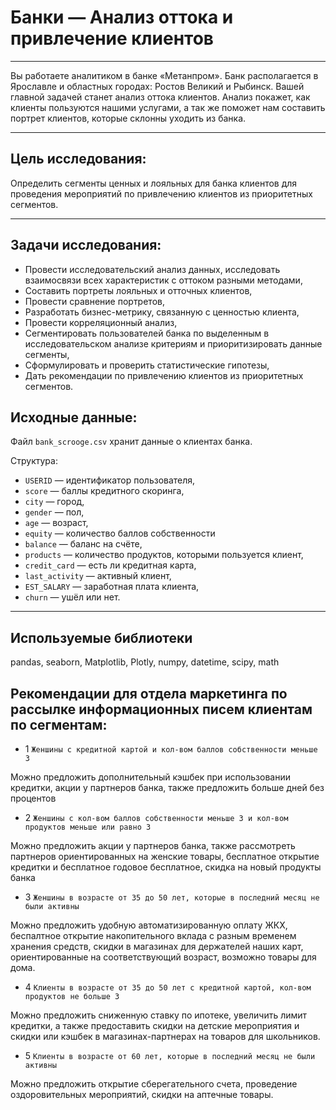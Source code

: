 # Банки — Анализ оттока и привлечение клиентов

_____

Вы работаете аналитиком в банке «Метанпром». Банк располагается в Ярославле и областных городах: Ростов Великий и Рыбинск.
Вашей главной задачей станет анализ оттока клиентов. Анализ покажет, как клиенты пользуются нашими услугами, а так же поможет нам составить портрет клиентов, которые склонны уходить из банка.
    
_____
## Цель исследования:

Определить сегменты ценных и лояльных для банка клиентов для проведения мероприятий по привлечению клиентов из приоритетных сегментов.

_____
## Задачи исследования:

- Провести исследовательский анализ данных, исследовать взаимосвязи всех характеристик с оттоком разными методами, 
- Составить портреты лояльных и отточных клиентов,
- Провести сравнение портретов,
- Разработать бизнес-метрику, связанную с ценностью клиента,
- Провести корреляционный анализ,
- Сегментировать пользователей банка по выделенным в исследовательском анализе критериям и приоритизировать данные сегменты,
- Сформулировать и проверить статистические гипотезы,
- Дать рекомендации по привлечению клиентов из приоритетных сегментов.

## Исходные данные:

Файл `bank_scrooge.csv` хранит данные о клиентах банка.

Структура:

- `USERID` — идентификатор пользователя,
- `score` — баллы кредитного скоринга,
- `city` — город,
- `gender` — пол,
- `age` — возраст,
- `equity`  — количество баллов собственности
- `balance` — баланс на счёте,
- `products` — количество продуктов, которыми пользуется клиент,
- `credit_card` — есть ли кредитная карта,
- `last_activity` — активный клиент,
- `EST_SALARY` — заработная плата клиента,
- `churn` — ушёл или нет.

______

## Используемые библиотеки

pandas, seaborn, Matplotlib, Plotly, numpy, datetime, scipy, math

## Рекомендации для отдела маркетинга по рассылке информационных писем клиентам по сегментам:

- 1 `Женшины с кредитной картой и кол-вом баллов собственности меньше 3`

Можно предложить дополнительный кэшбек при использовании кредитки, акции у партнеров банка, также предложить больше дней без процентов

- 2 `Женшины с кол-вом баллов собственности меньше 3 и кол-вом продуктов меньше или равно 3`

Можно предложить акции у партнеров банка, также рассмотреть партнеров ориентированных на женские товары, бесплатное открытие кредитки и бесплатное годовое бесплатное, скидка на новый продукты банка

- 3 `Женшины в возрасте от 35 до 50 лет, которые в последний месяц не были активны`

Можно предложить удобную автоматизированную оплату ЖКХ, беспалтное открытие накопительного вклада с разным временем хранения средств, скидки в магазинах для держателей наших карт, ориентированные на соответствующий возраст, возможно товары для дома.

- 4 `Клиенты в возрасте от 35 до 50 лет с кредитной картой, кол-вом продуктов не больше 3`

Можно предложить сниженную ставку по ипотеке, увеличить лимит кредитки, а также предоставить скидки на детские мероприятия и скидки или кэшбек в магазинах-партнерах на товаров для школьников. 

- 5 `Клиенты в возрасте от 60 лет, которые в последний месяц не были активны`

Можно предложить открытие сберегательного счета, проведение оздоровительных мероприятий, скидки на аптечные товары.
